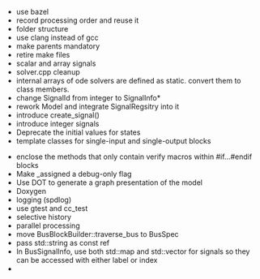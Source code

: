 
* use bazel
* record processing order and reuse it
* folder structure
* use clang instead of gcc
* make parents mandatory
* retire make files
* scalar and array signals
* solver.cpp cleanup
* internal arrays of ode solvers are defined as static. convert them to class members.
* change SignalId from integer to SignalInfo*
* rework Model and integrate SignalRegsitry into it
* introduce create_signal()
* introduce integer signals
* Deprecate the initial values for states
* template classes for single-input and single-output blocks

- enclose the methods that only contain verify macros within #if...#endif blocks
- Make _assigned a debug-only flag
- Use DOT to generate a graph presentation of the model
- Doxygen
- logging (spdlog)
- use gtest and cc_test
- selective history
- parallel processing
- move BusBlockBuilder::traverse_bus to BusSpec
- pass std::string as const ref
- In BusSignalInfo, use both std::map and std::vector for signals so they can be accessed with either label or index
- 
<!-- - yaml model definition -->
<!-- - replace init virtual method with a template -->
<!-- - A (virtual ?) method for verifying the number and types of input and output signals of a block -->
<!-- - light weight Signal wrapper so it supports operator[] -->
